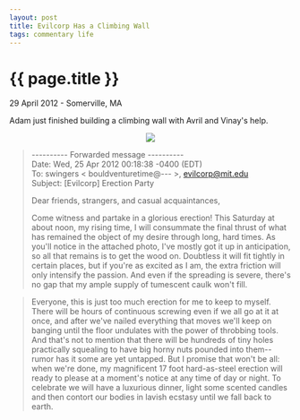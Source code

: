 ```yaml
---
layout: post
title: Evilcorp Has a Climbing Wall
tags: commentary life
---
```


# {{ page.title }}

<p class="meta"> 29 April 2012 - Somerville, MA</p>

Adam just finished building a climbing wall with Avril and Vinay's help.

<div style="text-align: center;"><img src="http://dl.dropbox.com/u/3651609//resources/img/IMG_2710.png"></div>

> ---------- Forwarded message ---------- <br />
> Date: Wed, 25 Apr 2012 00:18:38 -0400 (EDT) <br />
> To: swingers < bouldventuretime@--- >, evilcorp@mit.edu <br />
> Subject: \[Evilcorp\] Erection Party <br />
>
> Dear friends, strangers, and casual acquaintances,
>
> Come witness and partake in a glorious erection! This Saturday at about noon,
> my rising time, I will consummate the final thrust of what has remained the
> object of my desire through long, hard times. As you'll notice in the attached
> photo, I've mostly got it up in anticipation, so all that remains is to get the
> wood on. Doubtless it will fit tightly in certain places, but if you're as
> excited as I am, the extra friction will only intensify the passion. And even
> if the spreading is severe, there's no gap that my ample supply of tumescent
> caulk won't fill.

> Everyone, this is just too much erection for me to keep to myself. There will
> be hours of continuous screwing even if we all go at it at once, and after
> we've nailed everything that moves we'll keep on banging until the floor
> undulates with the power of throbbing tools. And that's not to mention that
> there will be hundreds of tiny holes practically squealing to have big horny
> nuts pounded into them--rumor has it some are yet untapped. But I promise that
> won't be all: when we're done, my magnificent 17 foot hard-as-steel erection
> will ready to please at a moment's notice at any time of day or night. To
> celebrate we will have a luxurious dinner, light some scented candles and then
> contort our bodies in lavish ecstasy until we fall back to earth.
>
